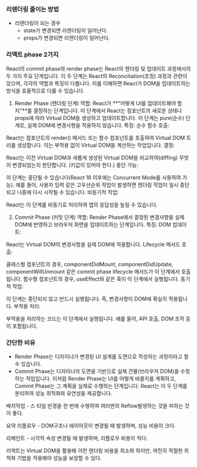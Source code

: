 ### 리렌더링 줄이는 방법

- 리렌더링이 되는 경우
  - state가 변경되면 리렌더링이 일어난다.
  - props가 변경되면 리렌더링이 일어난다.

### 리액트 phase 2가지

React의 commit phase와 render phase는 React의 렌더링 및 업데이트 과정에서의
두 가지 주요 단계입니다.
이 두 단계는 React의 Reconciliation(조정) 과정과 관련이 있으며, 각각의 역할과 특징이 다릅니다.
이를 이해하면 React가 DOM을 업데이트하는 방식을 효율적으로 다룰 수 있습니다.

1. Render Phase (렌더링 단계)
   역할:
   React가 **"어떻게 UI를 업데이트해야 할지"**를 결정하는 단계입니다.
   이 단계에서 React는 컴포넌트의 새로운 상태나 props에 따라 Virtual DOM을 생성하고 업데이트합니다.
   이 단계는 pure(순수) 단계로, 실제 DOM에 변경사항을 적용하지 않습니다.
   특징:
   순수 함수 호출:

React는 컴포넌트의 render() 메서드 또는 함수 컴포넌트를 호출하여 Virtual DOM 트리를 생성합니다.
이는 부작용 없이 Virtual DOM을 계산하는 작업입니다.
결정:

React는 이전 Virtual DOM과 새롭게 생성된 Virtual DOM을 비교하여(diffing) 무엇이 변경되었는지 판단합니다. (키값이 있어야 한다.)
중단 가능:

이 단계는 중단될 수 있습니다(React 18 이후에는 Concurrent Mode를 사용하여 가능).
예를 들어, 사용자 입력 같은 고우선순위 작업이 발생하면 렌더링 작업이 일시 중단되고 나중에 다시 시작될 수 있습니다.
비동기적 작업:

React는 이 단계를 비동기로 처리하여 앱의 응답성을 높일 수 있습니다.

2. Commit Phase (커밋 단계)
   역할:
   Render Phase에서 결정된 변경사항을 실제 DOM에 반영하고 브라우저 화면을 업데이트하는 단계입니다.
   특징:
   DOM 업데이트:

React는 Virtual DOM의 변경사항을 실제 DOM에 적용합니다.
Lifecycle 메서드 호출:

클래스형 컴포넌트의 경우, componentDidMount, componentDidUpdate, componentWillUnmount 같은 commit phase lifecycle 메서드가 이 단계에서 호출됩니다.
함수형 컴포넌트의 경우, useEffect와 같은 훅이 이 단계에서 실행됩니다.
동기적 작업:

이 단계는 중단되지 않고 반드시 실행됩니다. 즉, 변경사항이 DOM에 확실히 적용됩니다.
부작용 처리:

부작용을 처리하는 코드는 이 단계에서 실행됩니다. 예를 들어, API 호출, DOM 조작 등이 포함됩니다.

### 간단한 비유

- Render Phase는 디자이너가 변경된 UI 설계를 도면으로 작성하는 과정이라고 할 수 있습니다.
- Commit Phase는 디자이너의 도면을 기반으로 실제 건물(브라우저 DOM)을 수정하는 작업입니다.
  이처럼 Render Phase는 UI를 어떻게 바꿀지를 계획하고, Commit Phase는 그 계획을 실제로 수행하는 단계입니다. React는 이 두 단계를 분리하여 성능 최적화와 유연성을 제공합니다.

배치작업 - 스 타일 반경을 한 번에 수행하여 여러번의 Reflow발생하는 것을 피하는 것이 좋다.

요약
리플로우 - DOM구조나 레이아웃이 변경될 때 발생하며, 성능 비용이 크다.

리페인트 - 시각적 속성 변경될 때 발생하며, 리플로우 비용이 적다.

리액트는 Virtual DOM을 활용해 이런 렌더링 비용을 최소화 하지만, 여전히 적절한 최적화
기법을 적용해야 성능을 보장할 수 있다.